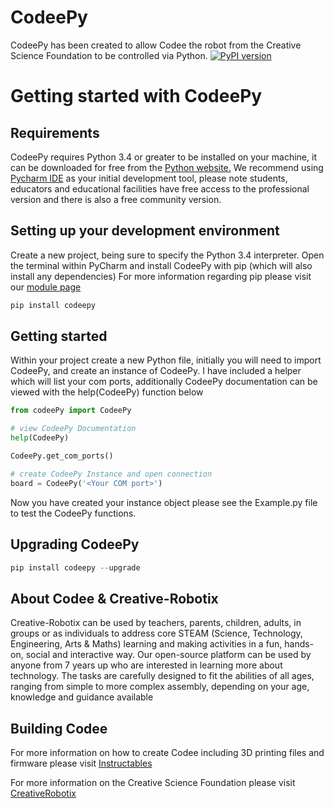 # CodeePy

CodeePy has been created to allow Codee the robot from the Creative Science Foundation to be controlled via Python.
[![PyPI version](https://badge.fury.io/py/codeepy.svg)](https://badge.fury.io/py/codeepy)

# Getting started with CodeePy

## Requirements
CodeePy requires Python 3.4 or greater to be installed on your machine, it can be downloaded for free from the [Python website.](https://www.python.org/downloads/)
We recommend using [Pycharm IDE](https://www.jetbrains.com/pycharm/download/#section=windows) as your initial development tool, please note students, educators and educational facilities have free access to the professional version and there is also a free community version.

## Setting up your development environment
Create a new project, being sure to specify the Python 3.4 interpreter.
Open the terminal within PyCharm and install CodeePy with pip (which will also install any dependencies)
For more information regarding pip please visit our [module page](https://pypi.org/project/codeepy/)

```python
pip install codeepy
```

## Getting started
Within your project create a new Python file, initially you will need to import CodeePy, and create an instance of CodeePy.
I have included a helper which will list your com ports, additionally CodeePy documentation can be viewed with the help(CodeePy) function below

```python
from codeePy import CodeePy

# view CodeePy Documentation
help(CodeePy)

CodeePy.get_com_ports()

# create CodeePy Instance and open connection
board = CodeePy('<Your COM port>')
```

Now you have created your instance object please see the Example.py file to test the CodeePy functions.


## Upgrading CodeePy

```python
pip install codeepy --upgrade
```


## About Codee & Creative-Robotix
Creative-Robotix can be used by teachers, parents, children, adults, in groups or as
individuals to address core STEAM (Science, Technology, Engineering, Arts & Maths) learning
and making activities in a fun, hands-on, social and interactive way. Our open-source
platform can be used by anyone from 7 years up who are interested in learning more about
technology. The tasks are carefully designed to fit the abilities of all ages, ranging from
simple to more complex assembly, depending on your age, knowledge and guidance
available

## Building Codee
For more information on how to create Codee including 3D printing files and firmware please visit [Instructables](https://www.instructables.com/id/Creative-Robotix-Educational-Platform-Codee-Robee-/)

For more information on the Creative Science Foundation please visit [CreativeRobotix](http://www.creative-science.org/activities/robotix/)

				
